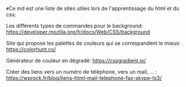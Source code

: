 `#`Ce md est une liste de sites utiles lors de l'apprentissage du html et du css:

Les différents types de commandes pour le background:
https://developer.mozilla.org/fr/docs/Web/CSS/background

Site qui propose les palettes de couleurs qui se correspandent le mieux:
https://colorhunt.co/

Générateur de couleur en dégradé:
https://cssgradient.io/

Créer des liens vers un numéro de téléphone, vers un mail, ... :
https://wprock.fr/blog/liens-html-mail-telephone-fax-skype-ts3/


